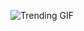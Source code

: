 ![Trending GIF](https://media2.giphy.com/media/v1.Y2lkPThiYjIxNzcyaXd2a2tlZmxwa2trcWhsOHEzcDFudmI2ZG9zajkxbHVyNHJzNWowbCZlcD12MV9naWZzX3NlYXJjaCZjdD1n/MT5UUV1d4CXE2A37Dg/giphy.gif)
